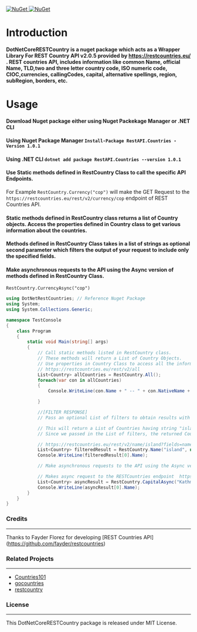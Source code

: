 

[![NuGet](https://img.shields.io/nuget/dt/RestAPI.Countries.svg)  ![NuGet](https://img.shields.io/nuget/v/RestAPI.Countries.svg)](https://www.nuget.org/packages/RestAPI.Countries/) 

# Introduction
#### DotNetCoreRESTCountry is a nuget package which acts as a Wrapper Library For REST Country API v2.0.5 provided by https://restcountries.eu/ . REST countries API, includes information like common Name, official Name, TLD,two and three letter country code, ISO numeric code, CIOC,currencies, callingCodes, capital, alternative spellings, region, subRegion, borders, etc.

# Usage

#### Download Nuget package either using Nuget Packekage Manager or .NET CLI
#### Using Nuget Package Manager `Install-Package RestAPI.Countries -Version 1.0.1	` 
#### Using .NET CLI `dotnet add package RestAPI.Countries --version 1.0.1	`

#### Use Static methods defined in RestCountry Class to call the specific API Endpoints.
For Example ```RestCountry.Currency("cop")``` will make the GET Request to the  ```https://restcountries.eu/rest/v2/currency/cop``` endpoint of REST Countries API. 

#### Static methods defined in RestCountry class returns a list of Country objects. Access the properties defined in Country class to get various information about the countries. 

#### Methods defined in RestCountry Class takes in a list of strings as optional second parameter which filters the output of your request to include only the specified fields.

#### Make asynchronous requests to the API using the Async version of methods defined in RestCountry Class.
```RestCountry.CurrencyAsync("cop")```

```C#
using DotNetRestCountries; // Reference Nuget Package
using System;
using System.Collections.Generic;

namespace TestConsole
{
    class Program
    {
        static void Main(string[] args)
        {
            // Call static methods listed in RestCountry class. 
            // These methods will return a List of Country Objects. 
	        // Use properties in Country Class to access all the informations like name, capital, calling codes, etc. for a given country
            // https://restcountries.eu/rest/v2/all 
            List<Country> allCountries = RestCountry.All();
            foreach(var con in allCountries)
            {
                Console.WriteLine(con.Name + " -- " + con.NativeName + " -- " + con.TopLevelDomain );

            }

            //[FILTER RESPONSE] 
            // Pass an optional List of filters to obtain results with only the specified properties for countries

            // This will return a List of Countries having string "island" in their name. 
	        // Since we passed in the List of filters, the returned Country objects will only have values for Name and Capital Properties.

            // https://restcountries.eu/rest/v2/name/island?fields=name;capital
            List<Country> filteredResult = RestCountry.Name("island", new List<string> { Filters.Name, Filters.Capital });
            Console.WriteLine(filteredResult[0].Name);

            // Make asynchronous requests to the API using the Async version of methods defined in RestCountry Class.

            // Makes async request to the RESTCountries endpoint  https://restcountries.eu/rest/v2/capital/kathmandu
            List<Country> asyncResult = RestCountry.CapitalAsync("Kathmandu");
            Console.WriteLine(asyncResult[0].Name);
        }
    }
}

```

### Credits
***
Thanks to Fayder Florez for developing [REST Countries API] (https://github.com/fayder/restcountries)


### Related Projects
***
+ [Countries101](https://github.com/99darshan/countries101)
+ [gocountries](https://github.com/alediaferia/gocountries)
+ [restcountry](https://github.com/davidesantangelo/restcountry)

### License
***
This DotNetCoreRESTCountry package is released under MIT License.
